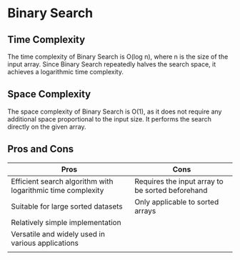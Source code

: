 # Binary Search

## Time Complexity
The time complexity of Binary Search is O(log n), where n is the size of the
input array. Since Binary Search repeatedly halves the search space, it achieves
a logarithmic time complexity.

## Space Complexity
The space complexity of Binary Search is O(1), as it does not require any
additional space proportional to the input size. It performs the search directly
on the given array.

## Pros and Cons

| Pros                                                        | Cons                                             |
| ---------------------------------------------------------   | ------------------------------------------------ |
| Efficient search algorithm with logarithmic time complexity | Requires the input array to be sorted beforehand |
| Suitable for large sorted datasets                          | Only applicable to sorted arrays                 |
| Relatively simple implementation                            |                                                  |
| Versatile and widely used in various applications           |                                                  |
|                                                             |                                                  |
